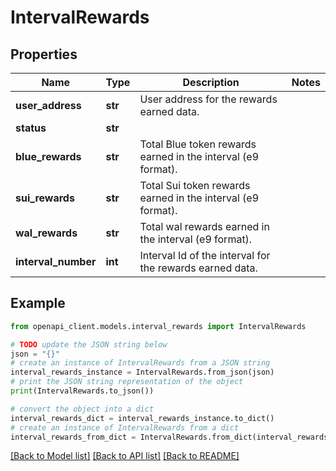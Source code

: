 # IntervalRewards


## Properties

Name | Type | Description | Notes
------------ | ------------- | ------------- | -------------
**user_address** | **str** | User address for the rewards earned data. | 
**status** | **str** |  | 
**blue_rewards** | **str** | Total Blue token rewards earned in the interval (e9 format). | 
**sui_rewards** | **str** | Total Sui token rewards earned in the interval (e9 format). | 
**wal_rewards** | **str** | Total wal rewards earned in the interval (e9 format). | 
**interval_number** | **int** | Interval Id of the interval for the rewards earned data. | 

## Example

```python
from openapi_client.models.interval_rewards import IntervalRewards

# TODO update the JSON string below
json = "{}"
# create an instance of IntervalRewards from a JSON string
interval_rewards_instance = IntervalRewards.from_json(json)
# print the JSON string representation of the object
print(IntervalRewards.to_json())

# convert the object into a dict
interval_rewards_dict = interval_rewards_instance.to_dict()
# create an instance of IntervalRewards from a dict
interval_rewards_from_dict = IntervalRewards.from_dict(interval_rewards_dict)
```
[[Back to Model list]](../README.md#documentation-for-models) [[Back to API list]](../README.md#documentation-for-api-endpoints) [[Back to README]](../README.md)


